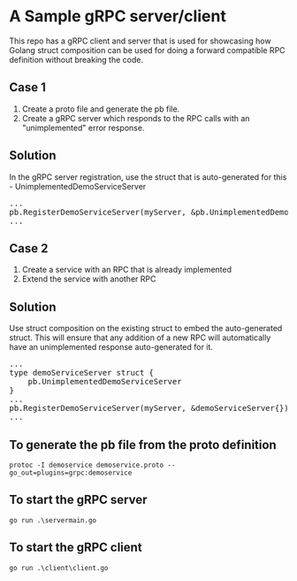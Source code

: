 # A Sample gRPC server/client

This repo has a gRPC client and server that is used for showcasing how Golang struct composition can be used for doing a forward compatible RPC definition without breaking the code.

## Case 1

1. Create a proto file and generate the pb file.
2. Create a gRPC server which responds to the RPC calls with an "unimplemented" error response.

## Solution

In the gRPC server registration, use the struct that is auto-generated for this - UnimplementedDemoServiceServer

<pre>
...
pb.RegisterDemoServiceServer(myServer, &pb.UnimplementedDemoServiceServer{})
...
</pre>

## Case 2

1. Create a service with an RPC that is already implemented
2. Extend the service with another RPC

## Solution

Use struct composition on the existing struct to embed the auto-generated struct.
This will ensure that any addition of a new RPC will automatically have an unimplemented response auto-generated for it.

<pre>
...
type demoServiceServer struct { 
    pb.UnimplementedDemoServiceServer 
}  
... 
pb.RegisterDemoServiceServer(myServer, &demoServiceServer{})
...
</pre>

## To generate the pb file from the proto definition

`protoc -I demoservice demoservice.proto --go_out=plugins=grpc:demoservice`

## To start the gRPC server

`go run .\servermain.go`

## To start the gRPC client

`go run .\client\client.go`
